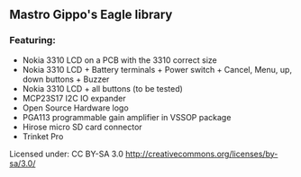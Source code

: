 ##  Mastro Gippo's Eagle library
### Featuring:
- Nokia 3310 LCD on a PCB with the 3310 correct size
- Nokia 3310 LCD + Battery terminals + Power switch + Cancel, Menu, up, down buttons + Buzzer
- Nokia 3310 LCD + all buttons (to be tested)
- MCP23S17 I2C IO expander
- Open Source Hardware logo
- PGA113 programmable gain amplifier in VSSOP package
- Hirose micro SD card connector
- Trinket Pro

Licensed under: CC BY-SA 3.0 http://creativecommons.org/licenses/by-sa/3.0/
